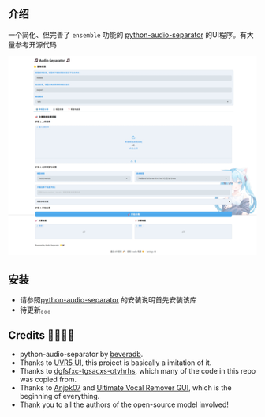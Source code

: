 ## 介绍

一个简化、但完善了 `ensemble` 功能的 [python-audio-separator](https://github.com/nomadkaraoke/python-audio-separator/tree/main) 的UI程序。有大量参考开源代码

![screenshot](image/readme/screenshot.png)

## 安装

- 请参照[python-audio-separator](https://github.com/nomadkaraoke/python-audio-separator/tree/main) 的安装说明首先安装该库
- 待更新。。。

## Credits 🙏🙏🙏🙏

- python-audio-separator by [beveradb](https://github.com/beveradb).
- Thanks to [UVR5 UI](https://github.com/Eddycrack864/UVR5-UI), this project is basically a imitation of it.
- Thanks to [dgfsfxc-tgsacxs-otyhrhs](https://huggingface.co/spaces/ASesYusuf1/dgfsfxc-tgsacxs-otyhrhs/blob/main/gui.py), which many of the code in this repo was copied from.
- Thanks to [Anjok07](https://github.com/Anjok07) and [Ultimate Vocal Remover GUI](https://github.com/Anjok07/ultimatevocalremovergui), which is the beginning of everything.
- Thank you to all the authors of the open-source model involved!
